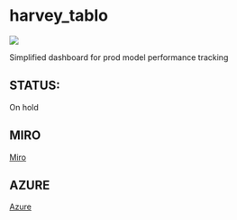 # harvey_tablo

<a target="_blank" href="https://cookiecutter-data-science.drivendata.org/">
    <img src="https://img.shields.io/badge/CCDS-Project%20template-328F97?logo=cookiecutter" />
</a>

Simplified dashboard for prod model performance tracking

## STATUS:

On hold

## MIRO

<a target="_blank" href="enter miro link">
    Miro
</a>

## AZURE

<a target="_blank" href="enter azure link">
    Azure
</a>

